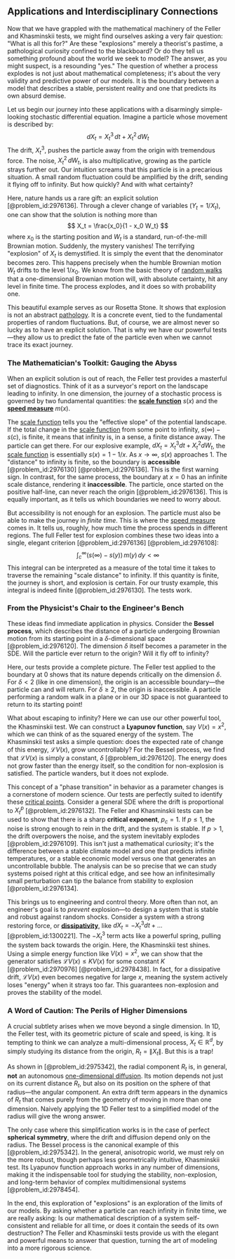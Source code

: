## Applications and Interdisciplinary Connections

Now that we have grappled with the mathematical machinery of the Feller and Khasminskii tests, we might find ourselves asking a very fair question: "What is all this for?" Are these "explosions" merely a theorist's pastime, a pathological curiosity confined to the blackboard? Or do they tell us something profound about the world we seek to model? The answer, as you might suspect, is a resounding "yes." The question of whether a process explodes is not just about mathematical completeness; it's about the very validity and predictive power of our models. It is the boundary between a model that describes a stable, persistent reality and one that predicts its own absurd demise.

Let us begin our journey into these applications with a disarmingly simple-looking stochastic differential equation. Imagine a particle whose movement is described by:
$$
dX_t = X_t^3\,dt + X_t^2\,dW_t
$$
The drift, $X_t^3$, pushes the particle away from the origin with tremendous force. The noise, $X_t^2\,dW_t$, is also multiplicative, growing as the particle strays further out. Our intuition screams that this particle is in a precarious situation. A small random fluctuation could be amplified by the drift, sending it flying off to infinity. But how quickly? And with what certainty?

Here, nature hands us a rare gift: an explicit solution [@problem_id:2976136]. Through a clever change of variables ($Y_t=1/X_t$), one can show that the solution is nothing more than
$$
X_t = \frac{x_0}{1 - x_0 W_t}
$$
where $x_0$ is the starting position and $W_t$ is a standard, run-of-the-mill Brownian motion. Suddenly, the mystery vanishes! The terrifying "explosion" of $X_t$ is demystified. It is simply the event that the denominator becomes zero. This happens precisely when the humble Brownian motion $W_t$ drifts to the level $1/x_0$. We know from the basic theory of [random walks](@article_id:159141) that a one-dimensional Brownian motion will, with absolute certainty, hit any level in finite time. The process explodes, and it does so with probability one.

This beautiful example serves as our Rosetta Stone. It shows that explosion is not an abstract [pathology](@article_id:193146). It is a concrete event, tied to the fundamental properties of random fluctuations. But, of course, we are almost never so lucky as to have an explicit solution. That is why we have our powerful tests—they allow us to predict the fate of the particle even when we cannot trace its exact journey.

### The Mathematician's Toolkit: Gauging the Abyss

When an explicit solution is out of reach, the Feller test provides a masterful set of diagnostics. Think of it as a surveyor's report on the landscape leading to infinity. In one dimension, the journey of a stochastic process is governed by two fundamental quantities: the **[scale function](@article_id:200204)** $s(x)$ and the **[speed measure](@article_id:195936)** $m(x)$.

The [scale function](@article_id:200204) tells you the "effective slope" of the potential landscape. If the total change in the [scale function](@article_id:200204) from some point to infinity, $s(\infty) - s(c)$, is finite, it means that infinity is, in a sense, a finite distance away. The particle can get there. For our explosive example, $dX_t = X_t^3 dt + X_t^2 dW_t$, the [scale function](@article_id:200204) is essentially $s(x) = 1 - 1/x$. As $x \to \infty$, $s(x)$ approaches $1$. The "distance" to infinity is finite, so the boundary is **accessible** [@problem_id:2976130] [@problem_id:2976136]. This is the first warning sign. In contrast, for the same process, the boundary at $x=0$ has an infinite scale distance, rendering it **inaccessible**. The particle, once started on the positive half-line, can never reach the origin [@problem_id:2976136]. This is equally important, as it tells us which boundaries we need to worry about.

But accessibility is not enough for an explosion. The particle must also be able to make the journey in *finite time*. This is where the [speed measure](@article_id:195936) comes in. It tells us, roughly, how much time the process spends in different regions. The full Feller test for explosion combines these two ideas into a single, elegant criterion [@problem_id:2976136] [@problem_id:2976108]:
$$
\int_c^\infty \big(s(\infty) - s(y)\big)\,m(y)\,dy < \infty
$$
This integral can be interpreted as a measure of the total time it takes to traverse the remaining "scale distance" to infinity. If this quantity is finite, the journey is short, and explosion is certain. For our trusty example, this integral is indeed finite [@problem_id:2976130]. The tests work.

### From the Physicist's Chair to the Engineer's Bench

These ideas find immediate application in physics. Consider the **Bessel process**, which describes the distance of a particle undergoing Brownian motion from its starting point in a $\delta$-dimensional space [@problem_id:2976120]. The dimension $\delta$ itself becomes a parameter in the SDE. Will the particle ever return to the origin? Will it fly off to infinity?

Here, our tests provide a complete picture. The Feller test applied to the boundary at $0$ shows that its nature depends critically on the dimension $\delta$. For $\delta < 2$ (like in one dimension), the origin is an accessible boundary—the particle can and will return. For $\delta \ge 2$, the origin is inaccessible. A particle performing a random walk in a plane or in our 3D space is not guaranteed to return to its starting point!

What about escaping to infinity? Here we can use our other powerful tool, the Khasminskii test. We can construct a **Lyapunov function**, say $V(x) = x^2$, which we can think of as the squared energy of the system. The Khasminskii test asks a simple question: does the expected rate of change of this energy, $\mathcal{L}V(x)$, grow uncontrollably? For the Bessel process, we find that $\mathcal{L}V(x)$ is simply a constant, $\delta$ [@problem_id:2976120]. The energy does not grow faster than the energy itself, so the condition for non-explosion is satisfied. The particle wanders, but it does not explode.

This concept of a "phase transition" in behavior as a parameter changes is a cornerstone of modern science. Our tests are perfectly suited to identify these [critical points](@article_id:144159). Consider a general SDE where the drift is proportional to $X_t^p$ [@problem_id:2976132]. The Feller and Khasminskii tests can be used to show that there is a sharp **critical exponent**, $p_c=1$. If $p \le 1$, the noise is strong enough to rein in the drift, and the system is stable. If $p>1$, the drift overpowers the noise, and the system inevitably explodes [@problem_id:2976109]. This isn't just a mathematical curiosity; it's the difference between a stable climate model and one that predicts infinite temperatures, or a stable economic model versus one that generates an uncontrollable bubble. The analysis can be so precise that we can study systems poised right at this critical edge, and see how an infinitesimally small perturbation can tip the balance from stability to explosion [@problem_id:2976134].

This brings us to engineering and control theory. More often than not, an engineer's goal is to *prevent* explosion—to design a system that is stable and robust against random shocks. Consider a system with a strong restoring force, or **[dissipativity](@article_id:162465)**, like $dX_t = -X_t^3 dt + \dots$ [@problem_id:1300221]. The $-X_t^3$ term acts like a powerful spring, pulling the system back towards the origin. Here, the Khasminskii test shines. Using a simple energy function like $V(x)=x^2$, we can show that the generator satisfies $\mathcal{L}V(x) \le K V(x)$ for some constant $K$ [@problem_id:2970976] [@problem_id:2978438]. In fact, for a dissipative drift, $\mathcal{L}V(x)$ even becomes negative for large $x$, meaning the system actively loses "energy" when it strays too far. This guarantees non-explosion and proves the stability of the model.

### A Word of Caution: The Perils of Higher Dimensions

A crucial subtlety arises when we move beyond a single dimension. In 1D, the Feller test, with its geometric picture of scale and speed, is king. It is tempting to think we can analyze a multi-dimensional process, $X_t \in \mathbb{R}^d$, by simply studying its distance from the origin, $R_t = \|X_t\|$. But this is a trap!

As shown in [@problem_id:2975342], the radial component $R_t$ is, in general, **not** an autonomous [one-dimensional diffusion](@article_id:180826). Its motion depends not just on its current distance $R_t$, but also on its position on the sphere of that radius—the angular component. An extra drift term appears in the dynamics of $R_t$ that comes purely from the geometry of moving in more than one dimension. Naively applying the 1D Feller test to a simplified model of the radius will give the wrong answer.

The only case where this simplification works is in the case of perfect **spherical symmetry**, where the drift and diffusion depend only on the radius. The Bessel process is the canonical example of this [@problem_id:2975342]. In the general, anisotropic world, we must rely on the more robust, though perhaps less geometrically intuitive, Khasminskii test. Its Lyapunov function approach works in any number of dimensions, making it the indispensable tool for studying the stability, non-explosion, and long-term behavior of complex multidimensional systems [@problem_id:2978454].

In the end, this exploration of "explosions" is an exploration of the limits of our models. By asking whether a particle can reach infinity in finite time, we are really asking: Is our mathematical description of a system self-consistent and reliable for all time, or does it contain the seeds of its own destruction? The Feller and Khasminskii tests provide us with the elegant and powerful means to answer that question, turning the art of modeling into a more rigorous science.
